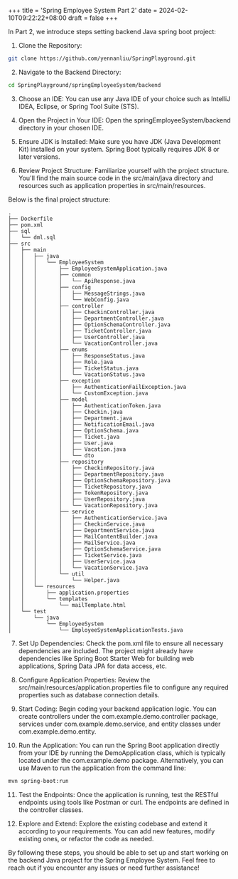 +++
title = 'Spring Employee System Part 2'
date = 2024-02-10T09:22:22+08:00
draft = false
+++


In Part 2, we introduce steps setting backend Java spring boot project:

1. Clone the Repository:

```bash
git clone https://github.com/yennanliu/SpringPlayground.git
```

2. Navigate to the Backend Directory:
```bash
cd SpringPlayground/springEmployeeSystem/backend
```


3. Choose an IDE:
You can use any Java IDE of your choice such as IntelliJ IDEA, Eclipse, or Spring Tool Suite (STS).

4. Open the Project in Your IDE:
Open the springEmployeeSystem/backend directory in your chosen IDE.

5. Ensure JDK is Installed:
Make sure you have JDK (Java Development Kit) installed on your system. Spring Boot typically requires JDK 8 or later versions.

6. Review Project Structure:
Familiarize yourself with the project structure. You'll find the main source code in the src/main/java directory and resources such as application properties in src/main/resources.

Below is the final project structure:
```
.
├── Dockerfile
├── pom.xml
├── sql
│   └── dml.sql
├── src
│   ├── main
│   │   ├── java
│   │   │   └── EmployeeSystem
│   │   │       ├── EmployeeSystemApplication.java
│   │   │       ├── common
│   │   │       │   └── ApiResponse.java
│   │   │       ├── config
│   │   │       │   ├── MessageStrings.java
│   │   │       │   └── WebConfig.java
│   │   │       ├── controller
│   │   │       │   ├── CheckinController.java
│   │   │       │   ├── DepartmentController.java
│   │   │       │   ├── OptionSchemaController.java
│   │   │       │   ├── TicketController.java
│   │   │       │   ├── UserController.java
│   │   │       │   └── VacationController.java
│   │   │       ├── enums
│   │   │       │   ├── ResponseStatus.java
│   │   │       │   ├── Role.java
│   │   │       │   ├── TicketStatus.java
│   │   │       │   └── VacationStatus.java
│   │   │       ├── exception
│   │   │       │   ├── AuthenticationFailException.java
│   │   │       │   └── CustomException.java
│   │   │       ├── model
│   │   │       │   ├── AuthenticationToken.java
│   │   │       │   ├── Checkin.java
│   │   │       │   ├── Department.java
│   │   │       │   ├── NotificationEmail.java
│   │   │       │   ├── OptionSchema.java
│   │   │       │   ├── Ticket.java
│   │   │       │   ├── User.java
│   │   │       │   ├── Vacation.java
│   │   │       │   └── dto
│   │   │       ├── repository
│   │   │       │   ├── CheckinRepository.java
│   │   │       │   ├── DepartmentRepository.java
│   │   │       │   ├── OptionSchemaRepository.java
│   │   │       │   ├── TicketRepository.java
│   │   │       │   ├── TokenRepository.java
│   │   │       │   ├── UserRepository.java
│   │   │       │   └── VacationRepository.java
│   │   │       ├── service
│   │   │       │   ├── AuthenticationService.java
│   │   │       │   ├── CheckinService.java
│   │   │       │   ├── DepartmentService.java
│   │   │       │   ├── MailContentBuilder.java
│   │   │       │   ├── MailService.java
│   │   │       │   ├── OptionSchemaService.java
│   │   │       │   ├── TicketService.java
│   │   │       │   ├── UserService.java
│   │   │       │   └── VacationService.java
│   │   │       └── util
│   │   │           └── Helper.java
│   │   └── resources
│   │       ├── application.properties
│   │       └── templates
│   │           └── mailTemplate.html
│   └── test
│       └── java
│           └── EmployeeSystem
│               └── EmployeeSystemApplicationTests.java
```


7. Set Up Dependencies:
Check the pom.xml file to ensure all necessary dependencies are included. The project might already have dependencies like Spring Boot Starter Web for building web applications, Spring Data JPA for data access, etc.

8. Configure Application Properties:
Review the src/main/resources/application.properties file to configure any required properties such as database connection details.

9. Start Coding:
Begin coding your backend application logic. You can create controllers under the com.example.demo.controller package, services under com.example.demo.service, and entity classes under com.example.demo.entity.

10. Run the Application:
You can run the Spring Boot application directly from your IDE by running the DemoApplication class, which is typically located under the com.example.demo package. Alternatively, you can use Maven to run the application from the command line:

```bash
mvn spring-boot:run
```
11. Test the Endpoints:
Once the application is running, test the RESTful endpoints using tools like Postman or curl. The endpoints are defined in the controller classes.

12. Explore and Extend:
Explore the existing codebase and extend it according to your requirements. You can add new features, modify existing ones, or refactor the code as needed.

By following these steps, you should be able to set up and start working on the backend Java project for the Spring Employee System. Feel free to reach out if you encounter any issues or need further assistance!
